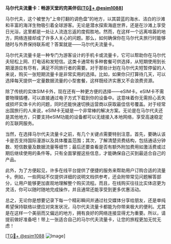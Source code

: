 **马尔代夫流量卡：畅游天堂的完美伴侣[[TG💪+ @esim1088](https://t.me/s/esim1088)]**

马尔代夫，这个被誉为“上帝打翻的调色盘”的地方，以其碧蓝的海水、洁白的沙滩和丰富的海洋生物吸引着全球游客。无论是潜水探索海底世界，还是在沙滩上享受日光浴，这里都是一处让人流连忘返的度假胜地。然而，在这样一个远离喧嚣的地方，网络连接却成了许多人关心的问题。那么，如何确保你在马尔代夫旅行时能够随时与外界保持联系呢？答案就是——马尔代夫流量卡。

马尔代夫流量卡是一种专门为游客设计的手机卡或流量卡，它可以帮助你在马尔代夫轻松上网、打电话和发短信。这类卡通常有多种套餐可供选择，从短期使用到长期漫游应有尽有，满足不同旅行者的需要。对于那些计划在马尔代夫短暂停留的人来说，购买一张短期流量卡是非常实用的选择。比如，如果你只打算待几天，可以选择每天提供一定量数据流量的小型套餐，这样既经济实惠又不会浪费资源。

除了传统的实体SIM卡外，现在还有一种更方便的选择——eSIM卡。eSIM卡不需要物理插槽，可以直接通过电子方式下载到你的设备中。这意味着你无需担心丢失或损坏实体卡片的问题，同时还能快速切换运营商以获取最佳信号覆盖。对于经常出国旅行的人来说，eSIM卡无疑是一个非常棒的解决方案。无论是在马尔代夫还是其他地方，只要支持eSIM功能的设备都可以无缝接入本地网络，享受高速稳定的互联网服务。

当然，在选择马尔代夫流量卡之前，有几个关键点需要特别注意。首先，要确认该卡是否支持国际漫游以及具体覆盖范围；其次，了解清楚资费结构，包括通话分钟数、短信数量及数据流量等细节；最后还要查看是否有额外附加费用如激活费或过期后继续使用的条件等。只有全面掌握这些信息，才能确保自己买到最适合自己的产品。

此外，为了方便起见，许多在线平台提供了便捷的服务来帮助用户订购合适的流量卡。例如，一些网站不仅提供详细的说明文档供参考，还会附带常见问题解答部分，让用户能够更加直观地理解整个购买流程。而且，在线购买往往比实体店更为灵活，你可以随时随地完成操作，并且通常还能享受到更多优惠活动。

总之，无论你是想要记录下每一个精彩瞬间并通过社交媒体分享给朋友，还是单纯希望保持联络以便应对突发状况，马尔代夫流量卡都能为你带来极大的便利。尤其是在这样一个美丽而又偏远的地方，拥有良好的网络连接显得尤为重要。所以，请提前做好准备吧！带上一张适合自己的马尔代夫流量卡，让您的旅程更加无忧无虑！

[[TG💪+ @esim1088](https://t.me/s/esim1088) ![Image](https://i.postimg.cc/4NQfJmqS/Snipaste-2025-05-13-00-14-12.png)]